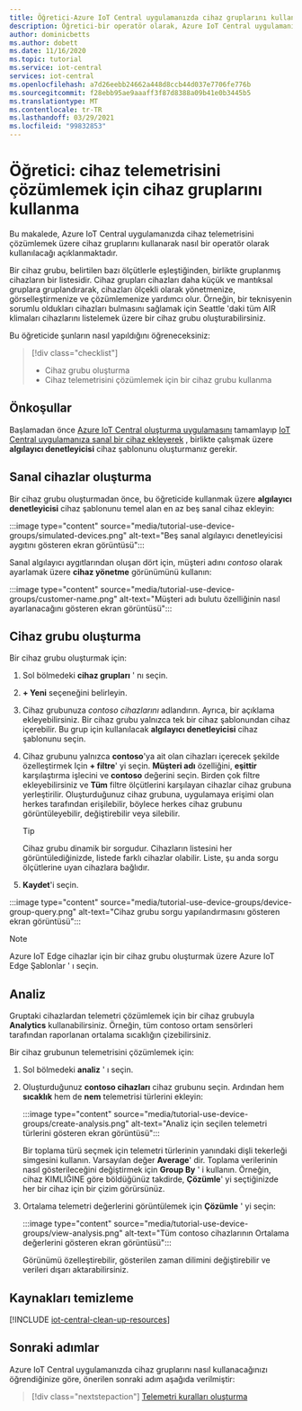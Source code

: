 ```yaml
---
title: Öğretici-Azure IoT Central uygulamanızda cihaz gruplarını kullanma | Microsoft Docs
description: Öğretici-bir operatör olarak, Azure IoT Central uygulamanızdaki cihazlardan telemetri çözümlemek için cihaz gruplarını nasıl kullanacağınızı öğrenin.
author: dominicbetts
ms.author: dobett
ms.date: 11/16/2020
ms.topic: tutorial
ms.service: iot-central
services: iot-central
ms.openlocfilehash: a7d26eebb24662a448d8ccb44d037e7706fe776b
ms.sourcegitcommit: f28ebb95ae9aaaff3f87d8388a09b41e0b3445b5
ms.translationtype: MT
ms.contentlocale: tr-TR
ms.lasthandoff: 03/29/2021
ms.locfileid: "99832853"
---
```

# <a name="tutorial-use-device-groups-to-analyze-device-telemetry"></a>Öğretici: cihaz telemetrisini çözümlemek için cihaz gruplarını kullanma

Bu makalede, Azure IoT Central uygulamanızda cihaz telemetrisini çözümlemek üzere cihaz gruplarını kullanarak nasıl bir operatör olarak kullanılacağı açıklanmaktadır.

Bir cihaz grubu, belirtilen bazı ölçütlerle eşleştiğinden, birlikte gruplanmış cihazların bir listesidir. Cihaz grupları cihazları daha küçük ve mantıksal gruplara gruplandırarak, cihazları ölçekli olarak yönetmenize, görselleştirmenize ve çözümlemenize yardımcı olur. Örneğin, bir teknisyenin sorumlu oldukları cihazları bulmasını sağlamak için Seattle 'daki tüm AIR klimaları cihazlarını listelemek üzere bir cihaz grubu oluşturabilirsiniz.

Bu öğreticide şunların nasıl yapıldığını öğreneceksiniz:

> [!div class="checklist"]
> * Cihaz grubu oluşturma
> * Cihaz telemetrisini çözümlemek için bir cihaz grubu kullanma

## <a name="prerequisites"></a>Önkoşullar

Başlamadan önce [Azure IoT Central oluşturma uygulamasını](./quick-deploy-iot-central.md) tamamlayıp [IoT Central uygulamanıza sanal bir cihaz ekleyerek](./quick-create-simulated-device.md) , birlikte çalışmak üzere **algılayıcı denetleyicisi** cihaz şablonunu oluşturmanız gerekir.

## <a name="create-simulated-devices"></a>Sanal cihazlar oluşturma

Bir cihaz grubu oluşturmadan önce, bu öğreticide kullanmak üzere **algılayıcı denetleyicisi** cihaz şablonunu temel alan en az beş sanal cihaz ekleyin:


:::image type="content" source="media/tutorial-use-device-groups/simulated-devices.png" alt-text="Beş sanal algılayıcı denetleyicisi aygıtını gösteren ekran görüntüsü":::

Sanal algılayıcı aygıtlarından oluşan dört için, müşteri adını *contoso* olarak ayarlamak üzere **cihaz yönetme** görünümünü kullanın:

:::image type="content" source="media/tutorial-use-device-groups/customer-name.png" alt-text="Müşteri adı bulutu özelliğinin nasıl ayarlanacağını gösteren ekran görüntüsü":::

## <a name="create-a-device-group"></a>Cihaz grubu oluşturma

Bir cihaz grubu oluşturmak için:

1. Sol bölmedeki **cihaz grupları** ' nı seçin.

1. **+ Yeni** seçeneğini belirleyin.

1. Cihaz grubunuza *contoso cihazlarını* adlandırın. Ayrıca, bir açıklama ekleyebilirsiniz. Bir cihaz grubu yalnızca tek bir cihaz şablonundan cihaz içerebilir. Bu grup için kullanılacak **algılayıcı denetleyicisi** cihaz şablonunu seçin.

1. Cihaz grubunu yalnızca **contoso**'ya ait olan cihazları içerecek şekilde özelleştirmek Için **+ filtre**' yi seçin. **Müşteri adı** özelliğini, **eşittir** karşılaştırma işlecini ve **contoso** değerini seçin. Birden çok filtre ekleyebilirsiniz ve **Tüm** filtre ölçütlerini karşılayan cihazlar cihaz grubuna yerleştirilir. Oluşturduğunuz cihaz grubuna, uygulamaya erişimi olan herkes tarafından erişilebilir, böylece herkes cihaz grubunu görüntüleyebilir, değiştirebilir veya silebilir.

    > [!TIP]
    > Cihaz grubu dinamik bir sorgudur. Cihazların listesini her görüntülediğinizde, listede farklı cihazlar olabilir. Liste, şu anda sorgu ölçütlerine uyan cihazlara bağlıdır.

1. **Kaydet**'i seçin.

:::image type="content" source="media/tutorial-use-device-groups/device-group-query.png" alt-text="Cihaz grubu sorgu yapılandırmasını gösteren ekran görüntüsü":::

> [!NOTE]
> Azure IoT Edge cihazlar için bir cihaz grubu oluşturmak üzere Azure IoT Edge Şablonlar ' ı seçin.

## <a name="analytics"></a>Analiz

Gruptaki cihazlardan telemetri çözümlemek için bir cihaz grubuyla **Analytics** kullanabilirsiniz. Örneğin, tüm contoso ortam sensörleri tarafından raporlanan ortalama sıcaklığın çizebilirsiniz.

Bir cihaz grubunun telemetrisini çözümlemek için:

1. Sol bölmedeki **analiz** ' ı seçin.

1. Oluşturduğunuz **contoso cihazları** cihaz grubunu seçin. Ardından hem **sıcaklık** hem de **nem** telemetrisi türlerini ekleyin:

    :::image type="content" source="media/tutorial-use-device-groups/create-analysis.png" alt-text="Analiz için seçilen telemetri türlerini gösteren ekran görüntüsü":::

    Bir toplama türü seçmek için telemetri türlerinin yanındaki dişli tekerleği simgesini kullanın. Varsayılan değer **Average**' dir. Toplama verilerinin nasıl gösterileceğini değiştirmek için **Group By** ' i kullanın. Örneğin, cihaz KIMLIĞINE göre böldüğünüz takdirde, **Çözümle**' yi seçtiğinizde her bir cihaz için bir çizim görürsünüz.

1. Ortalama telemetri değerlerini görüntülemek için **Çözümle** ' yi seçin:

    :::image type="content" source="media/tutorial-use-device-groups/view-analysis.png" alt-text="Tüm contoso cihazlarının Ortalama değerlerini gösteren ekran görüntüsü":::

    Görünümü özelleştirebilir, gösterilen zaman dilimini değiştirebilir ve verileri dışarı aktarabilirsiniz.

## <a name="clean-up-resources"></a>Kaynakları temizleme

[!INCLUDE [iot-central-clean-up-resources](../../../includes/iot-central-clean-up-resources.md)]

## <a name="next-steps"></a>Sonraki adımlar

Azure IoT Central uygulamanızda cihaz gruplarını nasıl kullanacağınızı öğrendiğinize göre, önerilen sonraki adım aşağıda verilmiştir:

> [!div class="nextstepaction"]
> [Telemetri kuralları oluşturma](tutorial-create-telemetry-rules.md)
